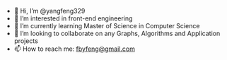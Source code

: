 - 👋 Hi, I’m @yangfeng329
- 👀 I’m interested in front-end engineering
- 🌱 I’m currently learning Master of Science in Computer Science
- 💞️ I’m looking to collaborate on any Graphs, Algorithms and Application projects
- 📫 How to reach me: fbyfeng@gmail.com

<!---
yangfeng329/yangfeng329 is a ✨ special ✨ repository because its `README.md` (this file) appears on your GitHub profile.
You can click the Preview link to take a look at your changes.
--->
